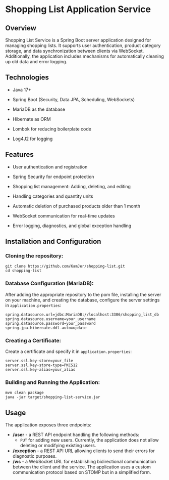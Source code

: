 # Shopping List Application Service

## Overview

Shopping List Service is a Spring Boot server application designed for managing shopping lists. It supports user authentication, product category storage, and data synchronization between clients via WebSocket. Additionally, the application includes mechanisms for automatically cleaning up old data and error logging.

## Technologies

- Java 17+

- Spring Boot (Security, Data JPA, Scheduling, WebSockets)

- MariaDB as the database

- Hibernate as ORM

- Lombok for reducing boilerplate code

- Log4J2 for logging

## Features

- User authentication and registration

- Spring Security for endpoint protection

- Shopping list management: Adding, deleting, and editing

- Handling categories and quantity units

- Automatic deletion of purchased products older than 1 month

- WebSocket communication for real-time updates

- Error logging, diagnostics, and global exception handling

## Installation and Configuration

### Cloning the repository:

    git clone https://github.com/KamJer/shopping-list.git  
    cd shopping-list  

### Database Configuration (MariaDB):

After adding the appropriate repository to the pom file, installing the server on your machine, and creating the database, configure the server settings in `application.properties`:

    spring.datasource.url=jdbc:MariaDB://localhost:3306/shopping_list_db  
    spring.datasource.username=your_username  
    spring.datasource.password=your_password  
    spring.jpa.hibernate.ddl-auto=update  

### Creating a Certificate:

Create a certificate and specify it in `application.properties`:

    server.ssl.key-store=your_file  
    server.ssl.key-store-type=PKCS12  
    server.ssl.key-alias=your_alias  

### Building and Running the Application:

    mvn clean package  
    java -jar target/shopping-list-service.jar  

## Usage

The application exposes three endpoints:
- **/user** - a REST API endpoint handling the following methods:
  - `PUT` for adding new users. Currently, the application does not allow deleting or modifying existing users.
- **/exception** - a REST API URL allowing clients to send their errors for diagnostic purposes.
- **/ws** - a WebSocket URL for establishing bidirectional communication between the client and the service. The application uses a custom communication protocol based on STOMP but in a simplified form.  